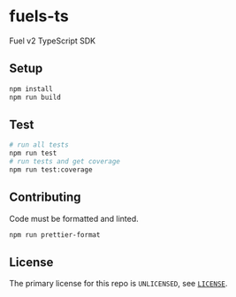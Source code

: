 # fuels-ts

Fuel v2 TypeScript SDK

## Setup

```sh
npm install
npm run build
```

## Test

```sh
# run all tests
npm run test
# run tests and get coverage
npm run test:coverage
```

## Contributing

Code must be formatted and linted.

```sh
npm run prettier-format
```

## License

The primary license for this repo is `UNLICENSED`, see [`LICENSE`](./LICENSE).
